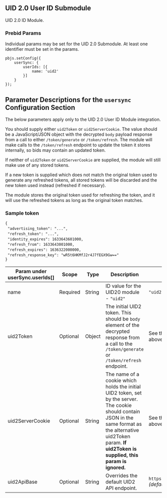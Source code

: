## UID 2.0 User ID Submodule

UID 2.0 ID Module.

### Prebid Params

Individual params may be set for the UID 2.0 Submodule. At least one identifier must be set in the params.

```
pbjs.setConfig({
    userSync: {
        userIds: [{
            name: 'uid2'
        }]
    }
});
```
## Parameter Descriptions for the `usersync` Configuration Section
The below parameters apply only to the UID 2.0 User ID Module integration.

You should supply either `uid2Token` or `uid2ServerCookie`. The value should be a JavaScript/JSON object with the decrypted `body` payload response from a call to either `/token/generate` or `/token/refresh`. The module will make calls to the `/token/refresh` endpoint to update the token it stores internally, so bids may contain an updated token.

If neither of `uid2Token` or `uid2ServerCookie` are supplied, the module will still make use of any stored tokens.

If a new token is supplied which does not match the original token used to generate any refreshed tokens, all stored tokens will be discarded and the new token used instead (refreshed if necessary).

The module stores the original token used for refreshing the token, and it will use the refreshed tokens as long as the original token matches.

### Sample token

`{`<br />&nbsp;&nbsp;`"advertising_token": "...",`<br />&nbsp;&nbsp;`"refresh_token": "...",`<br />&nbsp;&nbsp;`"identity_expires": 1633643601000,`<br />&nbsp;&nbsp;`"refresh_from": 1633643001000,`<br />&nbsp;&nbsp;`"refresh_expires": 1636322000000,`<br />&nbsp;&nbsp;`"refresh_response_key": "wR5t6HKMfJ2r4J7fEGX9Gw=="`<br />`}`

| Param under userSync.userIds[] | Scope | Type | Description | Example |
| --- | --- | --- | --- | --- |
| name | Required | String | ID value for the UID20 module - `"uid2"` | `"uid2"` |
| uid2Token | Optional | Object | The initial UID2 token. This should be `body` element of the decrypted response from a call to the `/token/generate` or `/token/refresh` endpoint. | See the sample token above. |
| uid2ServerCookie | Optional | String | The name of a cookie which holds the initial UID2 token, set by the server. The cookie should contain JSON in the same format as the alternative uid2Token param. **If uid2Token is supplied, this param is ignored.** | See the sample token above. |
| uid2ApiBase | Optional | String | Overrides the default UID2 API endpoint. | `https://prod.uidapi.com` _(default)_ |
